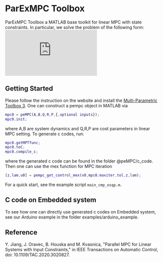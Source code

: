 # ParExMPC Toolbox 

ParExMPC Toolbox a MATLAB base toolkit for linear MPC with state constraints. In particular, we solve the problem of the following form:
![](https://latex.codecogs.com/png.latex?%5Cbegin%7Balign*%7D%20%5Ctext%7Bminimize%7D%5C%3B%26%20%28x_N%20-%20x_%7Br%7D%29%5ET%20P%20%28x_N%20-%20x_%7Br%7D%29%20&plus;%20%5Csum_%7Bk%3D0%7D%5E%7BN-1%7D%20%28x_k-x_r%29%5ET%20Q%20%28x_k-x_r%29%20&plus;%20%28u_k%20-%20u_r%29%5ET%20R%20%28u_k%20-%20u_r%29%20%5C%5C%20%5Ctext%7Bsubject%20to%7D%5C%3B%26%20x_%7Bk&plus;1%7D%20%3D%20Ax_k&plus;Bx_k%20%5C%5C%20%26y_%7Bmin%7D%20%5Cleq%20Cx&plus;Du%20%5Cleq%20y_%7Bmax%7D%20%5C%5C%20%26u_%7Bmin%7D%20%5Cleq%20u%5Cleq%20u_%7Bmax%7D%20%5Cend%7Balign*%7D)
<!---
$$
\text{minimize}\; (x_N - x_{r})^T P (x_N - x_{r}) + 
    \sum_{k=0}^{N-1} (x_k-x_r)^T Q (x_k-x_r) + (u_k - u_r)^T R (u_k - u_r) \\
\text{subject to }  x_{k+1} = Ax_k+Bx_k \\
\qquad y_{min} \leq Cx+Du \leq y_{max} \\
u_{min} \leq u\leq u_{max}
$$
--->

## Getting Started

Please follow the instruction on the website and install the [Multi-Parametric Toolbox 3](https://www.mpt3.org/).
One can construct a pempc object in MATLAB via
``` matlab
mpc0 = peMPC(A,B,Q,R,P,{,optional inputs});
mpc0.init;
```
where A,B are system dynamics and Q,R,P are cost parameters in linear MPC setting. To generate c codes, run:
``` matlab
mpc0.getMPTfunc;
mpc0.toC;
mpc0.compile_c;
```
where the generated c code can be found in the folder @peMPC/c_code. Then one can use the mex function for MPC iteration
``` matlab
[z,lam,u0] = pempc_get_control_mex(x0,mpc0.maxiter,tol,z,lam);
```
For a quick start, see the example script `main_cmp_osqp.m`. 

## C code on Embedded system

To see how one can directly use generated c codes on Embedded system, see our Arduino example in the folder examples/arduino_example.

## Reference

Y. Jiang, J. Oravec, B. Houska and M. Kvasnica, "Parallel MPC for Linear Systems with Input Constraints," in IEEE Transactions on Automatic Control, doi: 10.1109/TAC.2020.3020827.
